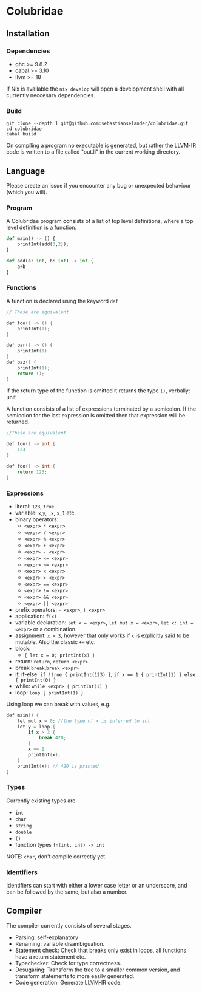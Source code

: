 # Colubridae

## Installation

### Dependencies
- ghc >= 9.8.2
- cabal >= 3.10
- llvm >= 18

If Nix is available the `nix develop` will open a development shell with all
currently neccesary dependencies.

### Build

```
git clone --depth 1 git@github.com:sebastianselander/colubridae.git
cd colubridae
cabal build
```

On compiling a program no executable is generated, but rather the LLVM-IR code is written to
a file called "out.ll" in the current working directory.

## Language

Please create an issue if you encounter any bug or unexpected behaviour (which you will).

### Program

A Colubridae program consists of a list of top level definitions, where a top
level definition is a function.

```python
def main() -> () {
    printInt(add(3,2));
}

def add(a: int, b: int) -> int {
    a+b
}
```
### Functions

A function is declared using the keyword `def`

```c
// These are equivalent

def foo() -> () {
    printInt(1);
}

def bar() -> () {
    printInt(1)
}
def baz() {
    printInt(1);
    return ();
}
```

If the return type of the function is omitted it returns the type `()`, verbally: unit

A function consists of a list of expressions terminated by a semicolon.
If the semicolon for the last expression is omitted then that expression will be returned.

```c
//These are equivalent

def foo() -> int {
    123
}

def foo() -> int {
    return 123;
}
```

### Expressions

- literal: `123`, `true`
- variable: `x`,`y`, `_x`, `x_1` etc.
- binary operators: 
    - `<expr> * <expr>`
    - `<expr> / <expr>`
    - `<expr> % <expr>`
    - `<expr> + <expr>`
    - `<expr> - <expr>`
    - `<expr> <= <expr>`
    - `<expr> >= <expr>`
    - `<expr> < <expr>`
    - `<expr> > <expr>`
    - `<expr> == <expr>`
    - `<expr> != <expr>`
    - `<expr> && <expr>`
    - `<expr> || <expr>`
- prefix operators: `- <expr>`, `! <expr>`
- application: `f(x)`
- variable declaration: `let x = <expr>`, `let mut x = <expr>`, `let x: int = <expr>` or a combination.
- assignment: `x = 3`, however that only works if `x` is explicitly said to be mutable. Also the classic `+=` etc.
- block: 
    - ```{ let x = 0; printInt(x) }```
- return: `return`, `return <expr>`
- break  `break`,`break <expr>`
- if, if-else: `if !true { printInt(123) }`, `if x == 1 { printInt(1) } else { printInt(0) }`
- while: `while <expr> { printInt(1) }`
- loop: `loop { printInt(1) }`

Using loop we can break with values, e.g.
```c
def main() {
    let mut x = 0; //the type of x is inferred to int
    let y = loop {
        if x > 3 {
            break 420;
        }
        x += 1
        printInt(x);
    }
    printInt(x); // 420 is printed
}
```

### Types
Currently existing types are 
- `int`
- `char`
- `string`
- `double`
- `()`
- function types `fn(int, int) -> int`

NOTE: `char`, don't compile correctly yet.

### Identifiers
Identifiers can start with either a lower case letter or an underscore, and can be followed by the same, but also a number.

## Compiler

The compiler currently consists of several stages.
- Parsing: self-explanatory
- Renaming: variable disambiguation.
- Statement check: Check that breaks only exist in loops, all functions have a return statement etc.
- Typechecker: Check for type correctness.
- Desugaring: Transform the tree to a smaller common version, and transform statements to more easily generated.
- Code generation: Generate LLVM-IR code.
